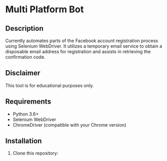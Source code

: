 # Multi Platform Bot

## Description
Currently automates parts of the Facebook account registration process using Selenium WebDriver. It utilizes a temporary email service to obtain a disposable email address for registration and assists in retrieving the confirmation code.

## Disclaimer
This tool is for educational purposes only.

## Requirements
- Python 3.6+
- Selenium WebDriver
- ChromeDriver (compatible with your Chrome version)

## Installation
1. Clone this repository: